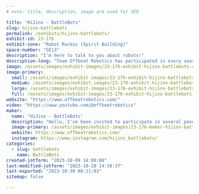 ```yaml
---
# note: title, description, image are used for SEO

title: "HiJinx - BattleBots"
slug: hijinx-battlebots
permalink: /exhibits/hijinx-battlebots/
exhibit-id: 23-176
exhibit-zone: "Robot Ruckus (Spirit Building)"
space-number: "SE13"
description: "I'm here to talk to you about robots!"
description-long: "Team Offbeat Robotics has participated in every season of BattleBots since the reboot. The robots have changed from Wrecks to Skorpios to HiJinx, and we are still innovating to bring new and unusual designs to this televised robot competition. "
image: /assets/images/exhibit-images/23-176-exhibit-hijinx-battlebots-43-hijinx-team-photo-7561-large.png
image-primary: 
  small: /assets/images/exhibit-images/23-176-exhibit-hijinx-battlebots-43-hijinx-team-photo-7561-small.png
  medium: /assets/images/exhibit-images/23-176-exhibit-hijinx-battlebots-43-hijinx-team-photo-7561-medium.png
  large: /assets/images/exhibit-images/23-176-exhibit-hijinx-battlebots-43-hijinx-team-photo-7561-large.png
  full: /assets/images/exhibit-images/23-176-exhibit-hijinx-battlebots-43-hijinx-team-photo-7561-full.png
website: "https://www.offbeatrobotics.com/"
video: "https://www.youtube.com/@offbeatrobotics"
maker: 
  name: "HiJinx - BattleBots"
  description: "Hello, I've been invited to participate in several panels at Maker Faire Orlando that will focus on BattleBots (I am the team captain for HiJinx, from Offbeat Robotics), as well as getting kids interested in STEM. I will be participating in the BattleBots VIP event and bringing an item from the show for auction. "
  image-primary: /assets/images/exhibit-images/23-176-maker-hijinx-battlebots-hijinx-team-photo-medium.png
  website: https://www.offbeatrobotics.com/
  instagram: https://www.instagram.com/hijinx_battlebots/
categories: 
  - slug: battlebots
    name: BattleBots
created-jotform: "2023-10-09 14:00:08"
last-modified-jotform: "2023-10-28 14:38:37"
last-exported: "2023-10-30 08:11:03"
sitemap: false

---
```

